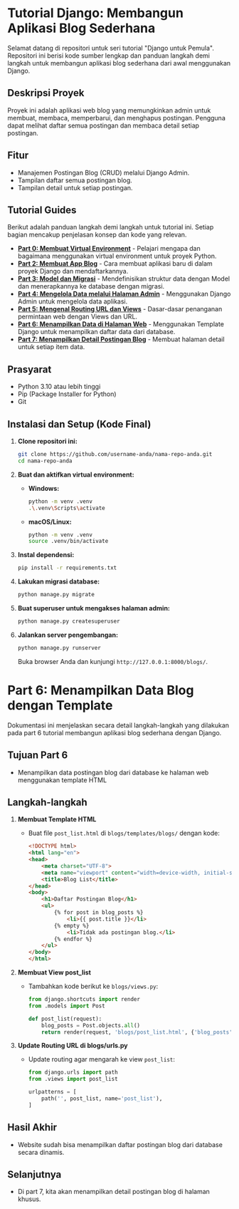 # Tutorial Django: Membangun Aplikasi Blog Sederhana

Selamat datang di repositori untuk seri tutorial "Django untuk Pemula". Repositori ini berisi kode sumber lengkap dan panduan langkah demi langkah untuk membangun aplikasi blog sederhana dari awal menggunakan Django.

## Deskripsi Proyek

Proyek ini adalah aplikasi web blog yang memungkinkan admin untuk membuat, membaca, memperbarui, dan menghapus postingan. Pengguna dapat melihat daftar semua postingan dan membaca detail setiap postingan.

## Fitur

*   Manajemen Postingan Blog (CRUD) melalui Django Admin.
*   Tampilan daftar semua postingan blog.
*   Tampilan detail untuk setiap postingan.

## Tutorial Guides

Berikut adalah panduan langkah demi langkah untuk tutorial ini. Setiap bagian mencakup penjelasan konsep dan kode yang relevan.

*   [**Part 0: Membuat Virtual Environment**](./tutorial/00-virtual-environment.md) - Pelajari mengapa dan bagaimana menggunakan virtual environment untuk proyek Python.
*   [**Part 2: Membuat App Blog**](./tutorial/02-creating-an-app.md) - Cara membuat aplikasi baru di dalam proyek Django dan mendaftarkannya.
*   [**Part 3: Model dan Migrasi**](./tutorial/03-model-and-migrations.md) - Mendefinisikan struktur data dengan Model dan menerapkannya ke database dengan migrasi.
*   [**Part 4: Mengelola Data melalui Halaman Admin**](./tutorial/04-django-admin.md) - Menggunakan Django Admin untuk mengelola data aplikasi.
*   [**Part 5: Mengenal Routing URL dan Views**](./tutorial/05-urls-and-views.md) - Dasar-dasar penanganan permintaan web dengan Views dan URL.
*   [**Part 6: Menampilkan Data di Halaman Web**](./tutorial/06-list-view-and-templates.md) - Menggunakan Template Django untuk menampilkan daftar data dari database.
*   [**Part 7: Menampilkan Detail Postingan Blog**](./tutorial/07-detail-view.md) - Membuat halaman detail untuk setiap item data.

## Prasyarat

*   Python 3.10 atau lebih tinggi
*   Pip (Package Installer for Python)
*   Git

## Instalasi dan Setup (Kode Final)

1.  **Clone repositori ini:**
    ```bash
    git clone https://github.com/username-anda/nama-repo-anda.git
    cd nama-repo-anda
    ```

2.  **Buat dan aktifkan virtual environment:**
    *   **Windows:**
        ```bash
        python -m venv .venv
        .\.venv\Scripts\activate
        ```
    *   **macOS/Linux:**
        ```bash
        python -m venv .venv
        source .venv/bin/activate
        ```

3.  **Instal dependensi:**
    ```bash
    pip install -r requirements.txt
    ```

4.  **Lakukan migrasi database:**
    ```bash
    python manage.py migrate
    ```

5.  **Buat superuser untuk mengakses halaman admin:**
    ```bash
    python manage.py createsuperuser
    ```

6.  **Jalankan server pengembangan:**
    ```bash
    python manage.py runserver
    ```
    Buka browser Anda dan kunjungi `http://127.0.0.1:8000/blogs/`.






# Part 6: Menampilkan Data Blog dengan Template

Dokumentasi ini menjelaskan secara detail langkah-langkah yang dilakukan pada part 6 tutorial membangun aplikasi blog sederhana dengan Django.

## Tujuan Part 6
- Menampilkan data postingan blog dari database ke halaman web menggunakan template HTML

## Langkah-langkah

1. **Membuat Template HTML**
   - Buat file `post_list.html` di `blogs/templates/blogs/` dengan kode:
     ```html
     <!DOCTYPE html>
     <html lang="en">
     <head>
         <meta charset="UTF-8">
         <meta name="viewport" content="width=device-width, initial-scale=1">
         <title>Blog List</title>
     </head>
     <body>
         <h1>Daftar Postingan Blog</h1>
         <ul>
             {% for post in blog_posts %}
                 <li>{{ post.title }}</li>
             {% empty %}
                 <li>Tidak ada postingan blog.</li>
             {% endfor %}
         </ul>
     </body>
     </html>
     ```

2. **Membuat View post_list**
   - Tambahkan kode berikut ke `blogs/views.py`:
     ```python
     from django.shortcuts import render
     from .models import Post

     def post_list(request):
         blog_posts = Post.objects.all()
         return render(request, 'blogs/post_list.html', {'blog_posts': blog_posts})
     ```

3. **Update Routing URL di blogs/urls.py**
   - Update routing agar mengarah ke view `post_list`:
     ```python
     from django.urls import path
     from .views import post_list

     urlpatterns = [
         path('', post_list, name='post_list'),
     ]
     ```

## Hasil Akhir
- Website sudah bisa menampilkan daftar postingan blog dari database secara dinamis.

## Selanjutnya
- Di part 7, kita akan menampilkan detail postingan blog di halaman khusus.